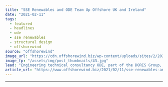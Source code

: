 ```yaml
---
title: "SSE Renewables and ODE Team Up Offshore UK and Ireland"
date: "2021-02-11"
tags: 
  - featured
  - headlines
  - ode
  - sse renewables
  - structural design
  - offshorewind
source: "offshorewind"
image_url: "https://cdn.offshorewind.biz/wp-content/uploads/sites/2/2021/02/11105003/SSE-Renewables-and-ODE-Team-Up-Offshore-UK-and-Ireland.jpg"
image_fp: "/assets/img/post_thumbnails/43.jpg"
lead: "Engineering technical consultancy ODE, part of the DORIS Group, has been awarded a framework"
article_url: "https://www.offshorewind.biz/2021/02/11/sse-renewables-and-ode-team-up-offshore-uk-and-ireland/"
---
```


---
